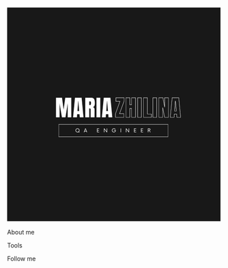 ![Header](https://github.com/testzhilina/testzhilina/blob/main/assets/Minimalist.png)

About me


Tools

Follow me
